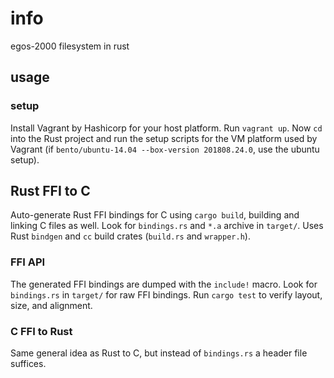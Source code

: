 # info
egos-2000 filesystem in rust

## usage
### setup
Install Vagrant by Hashicorp for your host platform. Run `vagrant up`. Now `cd` into the Rust project and run the setup scripts for the VM platform used by Vagrant (if `bento/ubuntu-14.04 --box-version 201808.24.0`, use the ubuntu setup).

## Rust FFI to C
Auto-generate Rust FFI bindings for C using `cargo build`, building and linking C files as well. Look for `bindings.rs` and `*.a` archive in `target/`. Uses Rust `bindgen` and `cc` build crates (`build.rs` and `wrapper.h`).
### FFI API
The generated FFI bindings are dumped with the `include!` macro. Look for `bindings.rs` in `target/` for raw FFI bindings. Run `cargo test` to verify layout, size, and alignment.
### C FFI to Rust
Same general idea as Rust to C, but instead of `bindings.rs` a header file suffices.